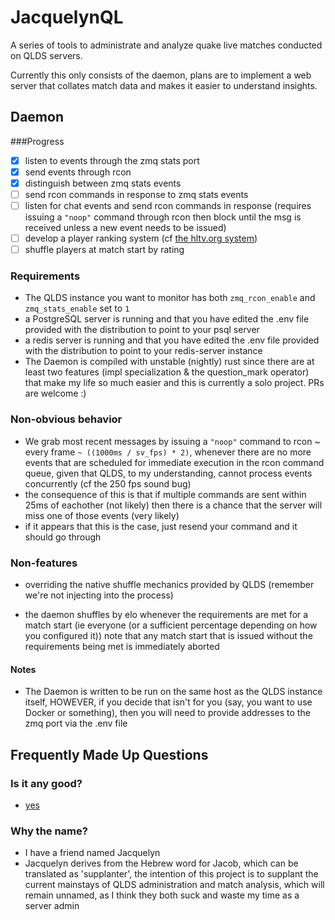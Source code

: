 # JacquelynQL

A series of tools to administrate and analyze quake live matches conducted on QLDS servers.

Currently this only consists of the daemon, plans are to implement a web server that collates match data and makes it easier to understand insights.

## Daemon

###Progress
- [x] listen to events through the zmq stats port
- [x] send events through rcon
- [x] distinguish between zmq stats events
- [ ] send rcon commands in response to zmq stats events
- [ ] listen for chat events and send rcon commands in response (requires issuing a `"noop"` command through rcon then block until the msg is received unless a new event needs to be issued)
- [ ] develop a player ranking system (cf [the hltv.org system](http://www.hltv.org/?pageid=242&eventid=0))
- [ ] shuffle players at match start by rating

### Requirements
* The QLDS instance you want to monitor has both `zmq_rcon_enable` and `zmq_stats_enable` set to `1`
* a PostgreSQL server is running and that you have edited the .env file provided with the distribution to point to your psql server
* a redis server is running and that you have edited the .env file provided with the distribution to point to your redis-server instance
* The Daemon is compiled with unstable (nightly) rust since there are at least two features (impl specialization & the question_mark operator) that make my life so much easier and this is currently a solo project. PRs are welcome :)

### Non-obvious behavior
* We grab most recent messages by issuing a `"noop"` command to rcon ~ every frame `~ ((1000ms / sv_fps) * 2)`, whenever there are no more events that are scheduled for immediate execution in the rcon command queue, given that QLDS, to my understanding, cannot process events concurrently (cf the 250 fps sound bug)
* the consequence of this is that if multiple commands are sent within 25ms of eachother (not likely) then there is a chance that the server will miss one of those events (very likely)
* if it appears that this is the case, just resend your command and it should go through

### Non-features
* overriding the native shuffle mechanics provided by QLDS (remember we're not injecting into the process)

 * the daemon shuffles by elo whenever the requirements are met for a match start (ie everyone (or a sufficient percentage depending on how you configured it)) note that any match start that is issued without the requirements being met is immediately aborted

#### Notes
* The Daemon is written to be run on the same host as the QLDS instance itself, HOWEVER, if you decide that isn't for you (say, you want to use Docker or something), then you will need to provide addresses to the zmq port via the .env file


## Frequently Made Up Questions
### Is it any good?
* [yes](https://news.ycombinator.com/item?id=3067434)

### Why the name?
* I have a friend named Jacquelyn
* Jacquelyn derives from the Hebrew word for Jacob, which can be translated as 'supplanter', the intention of this project is to supplant the current mainstays of QLDS administration and match analysis, which will remain unnamed, as I think they both suck and waste my time as a server admin
